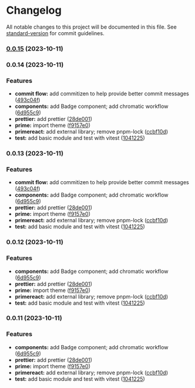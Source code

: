 # Changelog

All notable changes to this project will be documented in this file. See [standard-version](https://github.com/conventional-changelog/standard-version) for commit guidelines.

### [0.0.15](https://github.com/vpuchkov-nr/comp-demo/compare/v0.0.14...v0.0.15) (2023-10-11)

### 0.0.14 (2023-10-11)

### Features

- **commit flow:** add commitizen to help provide better commit messages ([493c04f](https://github.com/vpuchkov-nr/comp-demo/commit/493c04fa6b1bf2f4c241a8d225511471dc6074df))
- **components:** add Badge component; add chromatic workflow ([6d955c9](https://github.com/vpuchkov-nr/comp-demo/commit/6d955c930a7a2c47186143a428e354b59b16148d))
- **prettier:** add prettier ([28de001](https://github.com/vpuchkov-nr/comp-demo/commit/28de0010dd533692e889a282ea1883cf02468674))
- **prime:** import theme ([f9157e0](https://github.com/vpuchkov-nr/comp-demo/commit/f9157e0a521e5af618c95a79c6af5890dc13cd14))
- **primereact:** add external library; remove pnpm-lock ([ccbf10d](https://github.com/vpuchkov-nr/comp-demo/commit/ccbf10d545cd3c8cba5709d7105f293bb669c83f))
- **test:** add basic module and test with vitest ([1041225](https://github.com/vpuchkov-nr/comp-demo/commit/1041225dcc2700dce18332c4b472ce323d4a15a5))

### 0.0.13 (2023-10-11)

### Features

- **commit flow:** add commitizen to help provide better commit messages ([493c04f](https://github.com/vpuchkov-nr/comp-demo/commit/493c04fa6b1bf2f4c241a8d225511471dc6074df))
- **components:** add Badge component; add chromatic workflow ([6d955c9](https://github.com/vpuchkov-nr/comp-demo/commit/6d955c930a7a2c47186143a428e354b59b16148d))
- **prettier:** add prettier ([28de001](https://github.com/vpuchkov-nr/comp-demo/commit/28de0010dd533692e889a282ea1883cf02468674))
- **prime:** import theme ([f9157e0](https://github.com/vpuchkov-nr/comp-demo/commit/f9157e0a521e5af618c95a79c6af5890dc13cd14))
- **primereact:** add external library; remove pnpm-lock ([ccbf10d](https://github.com/vpuchkov-nr/comp-demo/commit/ccbf10d545cd3c8cba5709d7105f293bb669c83f))
- **test:** add basic module and test with vitest ([1041225](https://github.com/vpuchkov-nr/comp-demo/commit/1041225dcc2700dce18332c4b472ce323d4a15a5))

### 0.0.12 (2023-10-11)

### Features

- **components:** add Badge component; add chromatic workflow ([6d955c9](https://github.com/vpuchkov-nr/comp-demo/commit/6d955c930a7a2c47186143a428e354b59b16148d))
- **prettier:** add prettier ([28de001](https://github.com/vpuchkov-nr/comp-demo/commit/28de0010dd533692e889a282ea1883cf02468674))
- **prime:** import theme ([f9157e0](https://github.com/vpuchkov-nr/comp-demo/commit/f9157e0a521e5af618c95a79c6af5890dc13cd14))
- **primereact:** add external library; remove pnpm-lock ([ccbf10d](https://github.com/vpuchkov-nr/comp-demo/commit/ccbf10d545cd3c8cba5709d7105f293bb669c83f))
- **test:** add basic module and test with vitest ([1041225](https://github.com/vpuchkov-nr/comp-demo/commit/1041225dcc2700dce18332c4b472ce323d4a15a5))

### 0.0.11 (2023-10-11)

### Features

- **components:** add Badge component; add chromatic workflow ([6d955c9](https://github.com/vpuchkov-nr/comp-demo/commit/6d955c930a7a2c47186143a428e354b59b16148d))
- **prettier:** add prettier ([28de001](https://github.com/vpuchkov-nr/comp-demo/commit/28de0010dd533692e889a282ea1883cf02468674))
- **prime:** import theme ([f9157e0](https://github.com/vpuchkov-nr/comp-demo/commit/f9157e0a521e5af618c95a79c6af5890dc13cd14))
- **primereact:** add external library; remove pnpm-lock ([ccbf10d](https://github.com/vpuchkov-nr/comp-demo/commit/ccbf10d545cd3c8cba5709d7105f293bb669c83f))
- **test:** add basic module and test with vitest ([1041225](https://github.com/vpuchkov-nr/comp-demo/commit/1041225dcc2700dce18332c4b472ce323d4a15a5))

